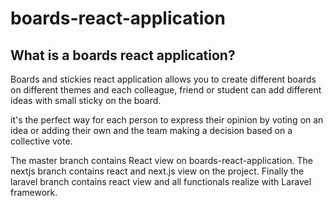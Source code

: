 # boards-react-application


## What is a boards react application?

Boards and stickies react application allows you to create different boards on different themes and each colleague, friend or student can add different ideas with small sticky on the board.

it's the perfect way for each person to express their opinion by voting on an idea or adding their own and the team making a decision based on a collective vote.

The master branch contains React view on boards-react-application. The nextjs branch contains react and next.js view on the project. Finally the laravel branch contains react view and all functionals realize with Laravel framework.



